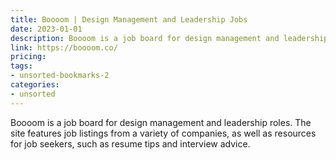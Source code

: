 ```yaml
---
title: Boooom | Design Management and Leadership Jobs
date: 2023-01-01
description: Boooom is a job board for design management and leadership roles. The site features job listings from a variety of companies, as well as resources for job seekers, such as resume tips and interview advice.
link: https://boooom.co/
pricing: 
tags: 
- unsorted-bookmarks-2 
categories: 
- unsorted 
---
```


Boooom is a job board for design management and leadership roles. The site features job listings from a variety of companies, as well as resources for job seekers, such as resume tips and interview advice.